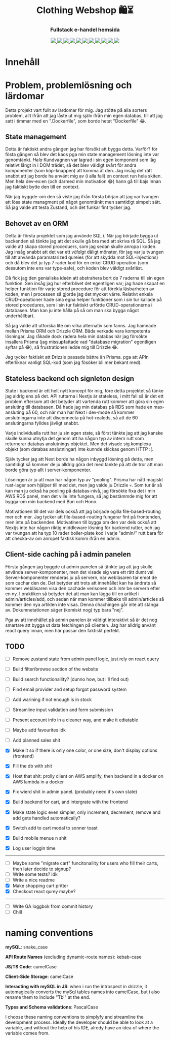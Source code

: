 <h1 align="center">
  Clothing Webshop 🛍️⏳
</h1>
<h3 align="center">
  Fullstack e-handel hemsida
</h3>
<div align="center">
  <a href="https://react.dev/">
      <img src="https://img.shields.io/badge/react-%2320232a.svg?style=for-the-badge&logo=react&logoColor=%2361DAFB">
  </a>
  <a href="https://nextjs.org/">
      <img src="https://img.shields.io/badge/Next-black?style=for-the-badge&logo=next.js&logoColor=white">
  </a>
  <a href="https://tailwindcss.com/">
      <img src="https://img.shields.io/badge/tailwindcss-%2338B2AC.svg?style=for-the-badge&logo=tailwind-css&logoColor=white">
  </a>
  <a href="https://www.typescriptlang.org/">
      <img src="https://img.shields.io/badge/typescript-%23007ACC.svg?style=for-the-badge&logo=typescript&logoColor=white">
  </a>
  <a href="https://www.typescriptlang.org/">
      <img src="https://img.shields.io/badge/vercel-%23000000.svg?style=for-the-badge&logo=vercel&logoColor=white">
  </a>
  <a href="https://www.typescriptlang.org/">
      <img src="https://img.shields.io/badge/Render-%46E3B7.svg?style=for-the-badge&logo=render&logoColor=white">
  </a>
  <a href="https://www.typescriptlang.org/">
      <img src="https://img.shields.io/badge/mysql-%2300f.svg?style=for-the-badge&logo=mysql&logoColor=white">
  </a>
  <a href="https://www.typescriptlang.org/">
      <img src="https://img.shields.io/badge/docker-%230db7ed.svg?style=for-the-badge&logo=docker&logoColor=white">
  </a>
  <a href="https://www.typescriptlang.org/">
      <img src="https://img.shields.io/badge/Bun-%23000000.svg?style=for-the-badge&logo=bun&logoColor=white">
  </a>
  <a href="https://www.typescriptlang.org/">
      <img src="https://img.shields.io/badge/Postman-FF6C37?style=for-the-badge&logo=postman&logoColor=white">
  </a>
  <a href="https://www.typescriptlang.org/">
      <img src="https://img.shields.io/badge/-React%20Query-FF4154?style=for-the-badge&logo=react%20query&logoColor=white">
  </a>

</div>

# Innehåll

# Problem, problemlösning och lärdomar

Detta projekt vart fullt av lärdomar för mig. Jag stötte på alla sorters problem, allt ifrån att jag låste ut mig själv ifrån min egen databas, till att jag satt i timmar med en ".Dockerfile", som borde hetat "Dockerfile" 😂.

## State management

Detta är faktiskt andra gången jag har försökt att bygga detta. Varför? för fösta gången så blev det kaos pga
min state management lösning inte var genomtänkt.
_Hela_ Kundvagnen var lagrad i sin egen komponent som låg relativt långt in i DOM trädet, så det blev väldigt svårt för andra komponenter (som köp-knappen) att komma åt den.
Jag insåg det rätt snabbt att jag borde ha använt mig av (i alla fall) en context run hela skiten.
Men hela dev-ex:en (och därmed min motivation 😂) hann gå till bajs innan jag faktiskt bytte den till en context.

När jag byggde-om den så viste jag ifrån första början att jag var tvungen att lösa state managment på något genomtänkt men samtidigt simpelt sätt.
Så jag valde att testa Zustand, och det funkar fint tycker jag.

## Behovet av en ORM

Detta är första projektet som jag använde SQL i. När jag började bygga ut backenden så tänkte jag att det skulle gå bra med att skriva rå SQL. Så jag valde att skapa stored proceduers, som jag sedan skulle anropa i koden. Jag insåg snabbt att det var ett _väldigt_ dåligt mönster, för jag var ju tvungen till att använda paramatarized qureies (för att skydda mot SQL-injections) och då blev det ju typ 7 rader kod för en enkel CRUD operation (som dessutom inte ens var type-safe), och koden blev väldigt svårläst.

Då fick jag den genialiska ideén att abstrahera bort de 7 raderna till sin egen funktion. Sen insåg jag hur efterblivet det egentligen var; jag hade skapat en helper funktion för varje stored procedure för att förekla läsbarheten av koden, men i processen så gjorde jag det mycket värre. Relativt enkela CRUD-opeationer hade sina egna helper funktioner som i sin tur kallade på stored procedures, som i sin tur faktiskt urförde CRUD-operationerna i databasen. Man kan ju inte hålla på så om man ska bygga något underhållbart.

Så jag valde att utforska lite om vilka alternativ som fanns. Jag hamnade mellan Prisma ORM och Drizzle ORM. Båda verkade vara kompetenta lösningar. Jag råkade dock radera hela min databas när jag försökte insallera Prisma (jag missupfattade vad "database migration" egentligen syftar på 😂), så frustrationen ledde mig till Drizzle 😂.

Jag tycker faktiskt att Drizzle passade bättre än Prisma. pga att APIn efterliknar vanligt SQL-kod (som jag fösöker bli mer bekant med).

## Stateless backend och signleton design

State i backend är ett helt nytt koncept för mig, före detta projektet så tänke jag aldrig ens på det. API ruttarna i Nextjs är stateless, i mitt fall så är det ett problem eftersom att det betyder att vartenda rutt kommer att göra sin egen ansluting till databasen. Då hade jag min databas på RDS som hade en max-ansluting på 60, och när man har Next i dev-mode så kommer anslutningarna inte att disconnecta på hot-realods, så att de 60 anslutingarna fylldes jävligt snabbt.

Varje individuella rutt har ju sin egen state, så först tänkte jag att jag kanske skulle kunna utnytja det genom att ha någon typ av intern rutt som returnerar databas anslutnings objektet. Men det visade sig komplexa objekt (som databas anslutningar) inte kunnde skickas genom HTTP :(.

Själv tycker jag att Next borde ha någon inbyggd lösning på detta, men samtidigt så kommer de ju alldrig göra det med tankte på att de tror att man borde göra typ allt i server-komponenter.

Lösningen är ju att man har någon typ av "pooling". Prisma har nått magiskt rust-lager som hjälper till med det, men jag valde ju Drizzle 💀. Som tur är så kan man ju också ha pooling på databas-nivå, jag försökte fixa det i min AWS RDS panel, men det ville inte fungera, så jag bestämmde mig för att bygga-om min backend med Bun och Hono.

Motivationen till det var dels också att jag började ogilla file-based-routing mer och mer. Jag tycker att file-based-routing fungerar fint på frontenden, men inte på backenden. Motivatinen till bygga om den var dels också att Nextjs inte har någon riktig middleware lösning för backend rutter, och jag var tvungan att ha typ 10 rader boiler-plate kod i varje "admin/" rutt bara för att checka-av om anropet faktisk komm ifrån en admin.

## Client-side caching på i admin panelen

Första gången jag byggde ut admin panelen så tänkte jag att jag skulle använda server-komponenter, men det visade sig vara ett rätt dumt val. Server-komponenter renderas ju på servern, när webläsaren tar emot de som cachar den de. Det betyder att trots att innehållet kan ha ändrats så kommer webläsaren visa den cachade verisonen och _inte_ be servern efter en ny. I praktiken så betyder det att man kan lägga till en artikel i admin/articles/add, och sedan när man kommer tillbaks till admin/articles så kommer den nya artiklen inte visas. Denna chachingen går inte att stänga av. Dokumnetationen säger (komiskt nog) typ bara "nej".

Pga av att innehållet på admin panelen är väldigt interaktivt så är det nog smartare att bygga ut data fetchingen på clienten. Jag har alldrig använt react query innan, men här passar den faktiskt perfekt.

##

## TODO

- [ ] Remove zustand state from admin panel logic, just rely on react query

- [ ] Build filter/browse section of the website
- [ ] Build search functionallity? (dunno how, but i'll find out)
- [ ] Find email provider and setup forgot password system
- [ ] Add warining if not enough is in stock
- [ ] Streamline input validation and form submission

- [ ] Present account info in a cleaner way, and make it ediatable
- [ ] Maybe add favourites idk
- [ ] Add planned sales shit
- [x] Make it so if there is only one color, or one size, don't display options (frontend)
- [x] Fill the db with shit
- [x] Host that shit: prolly client on AWS amplify, then backend in a docker on AWS lambda in a docker
- [x] Fix wierd shit in admin panel. (probably need it's own state)
- [x] Build backend for cart, and intergrate with the frontend
- [x] Make state logic even simpler, only increment, decrement, remove and add gets handled automatically?
- [x] Switch add to cart modal to sonner toast
- [x] Build mobile menue n shit
- [x] Log user loggin time

---

- [ ] Maybe some "migrate cart" funcitonallity for users who fill their carts, then later decide to signup?
- [ ] Write some tests? idk
- [ ] Write a nice readme
- [x] Make shopping cart pritter
- [x] Checkout react qurey maybe?

---

- [ ] Write GA loggbok from commit history
- [ ] Chill

# naming conventions

**mySQL**: snake_case

**API Route Names** (excluding dynamic-route names): kebab-case

**JS/TS Code**: camelCase

**Client-Side Storage**: camelCase

**Interacting with mySQL in JS**: when i run the introspect in drizzle, it automagically converts the mySql tables names into camelCase, but i also rename them to include "Tbl" at the end.

**Types and Schema validations**: PascalCase

I choose these naming conventions to simplyfy and streamline the development process. Ideally the developer should be able to look at a variable, and without the help of his IDE, alredy have an idea of where the variable comes from.

##
